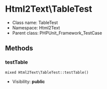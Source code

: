Html2Text\TableTest
===============






* Class name: TableTest
* Namespace: Html2Text
* Parent class: PHPUnit_Framework_TestCase







Methods
-------


### testTable

    mixed Html2Text\TableTest::testTable()





* Visibility: **public**



